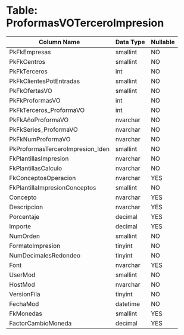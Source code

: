 # Table: ProformasVOTerceroImpresion

| Column Name | Data Type | Nullable |
|-------------|-----------|----------|
| PkFkEmpresas | smallint | NO |
| PkFkCentros | smallint | NO |
| PkFkTerceros | int | NO |
| PkFkClientesPotEntradas | smallint | NO |
| PkFkOfertasVO | smallint | NO |
| PkFkProformasVO | int | NO |
| PkFkTerceros_ProformaVO | int | NO |
| PkFkAñoProformaVO | nvarchar | NO |
| PkFkSeries_ProformaVO | nvarchar | NO |
| PkFkNumProformaVO | nvarchar | NO |
| PkProformasTerceroImpresion_Iden | smallint | NO |
| FkPlantillasImpresion | nvarchar | NO |
| FkPlantillasCalculo | nvarchar | NO |
| FkConceptosOperacion | nvarchar | YES |
| FkPlantillaImpresionConceptos | smallint | NO |
| Concepto | nvarchar | YES |
| Descripcion | nvarchar | YES |
| Porcentaje | decimal | YES |
| Importe | decimal | YES |
| NumOrden | smallint | NO |
| FormatoImpresion | tinyint | NO |
| NumDecimalesRedondeo | tinyint | NO |
| Font | nvarchar | YES |
| UserMod | smallint | NO |
| HostMod | nvarchar | NO |
| VersionFila | tinyint | NO |
| FechaMod | datetime | NO |
| FkMonedas | smallint | YES |
| FactorCambioMoneda | decimal | YES |
